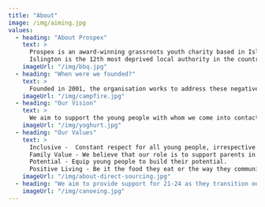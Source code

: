 ```yaml
---
title: "About"
image: /img/aiming.jpg
values:
  - heading: "About Prospex"
    text: >
      Prospex is an award-winning grassroots youth charity based in Islington, supporting young people aged 8-21* whose life chances are affected through measures outside their control; poverty, social deprivation, high unemployment and crime.
      Islington is the 12th most deprived local authority in the country and the 4th most deprived in London. 35% of Islington’s children are living in low income families and just under one in three young people live in households where nobody is working. And worryingly, Islington children are 33% more likely to suffer from mental health issues than the national average.
    imageUrl: "/img/bbq.jpg"
  - heading: "When were we founded?"
    text: >
      Founded in 2001, the organisation works to address these negative influences, often resulting in low self-esteem and poor school attendance, leading to limited employment prospects.  We establish positive relationships and provide opportunities, build life and employability skills. Young people are able to broaden their horizons outside the limits of their existing thinking and are given the tools to achieve their goals.
    imageUrl: "/img/campfire.jpg"
  - heading: "Our Vision"
    text: >
      We aim to support the young people with whom we come into contact by building a safe environment that enables them to reach their full potential. Whether this means taking homeless teenagers on their first trip to see the ocean, or ensuring that the girls we work with are empowered and confident, we believe that every child deserves to live a life filled with fun and enriching experiences.
    imageUrl: "/img/yoghurt.jpg"
  - heading: "Our Values"
    text: >
      Inclusive -  Constant respect for all young people, irrespective of culture, gender or creed.
      Family Value - We believe that our role is to support parents in getting the best outcomes for their children.
      Potential - Equip young people to build their potential.   
      Positive Living - Be it the food they eat or the way they communicate with their peers, we believe in creating a healthy lifestyle for our young people.
    imageUrl: "/img/about-direct-sourcing.jpg"
  - heading: "We aim to provide support for 21-24 as they transition out of our care. This is not attached to any grant or funding and is undertaken as a voluntary in staff members’ own time."
    imageUrl: "/img/canoeing.jpg"
---
```

